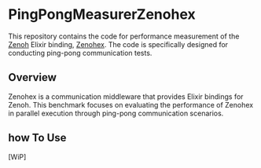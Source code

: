 # PingPongMeasurerZenohex
This repository contains the code for performance measurement of the [Zenoh](https://github.com/eclipse-zenoh/zenoh) Elixir binding, [Zenohex](https://github.com/b5g-ex/zenohex). The code is specifically designed for conducting ping-pong communication tests.

## Overview

Zenohex is a communication middleware that provides Elixir bindings for Zenoh. This benchmark focuses on evaluating the performance of Zenohex in parallel execution through ping-pong communication scenarios.

## how To Use

[WiP]

